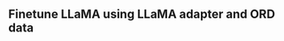 ## Finetune LLaMA using LLaMA adapter and ORD data

[//]: # (### USPTO datasets)

[//]: # (USPTO datasets used for finetuning/testing are zipped into two files:)

[//]: # (- [USPTO-t900.tar.xz]&#40;USPTO-t900.tar.xz&#41;)

[//]: # (- [USPTO-t1200.tar.xz]&#40;USPTO-t1200.tar.xz&#41;)

[//]: # ()
[//]: # (The integer after "t" represents the max num of tokens. To recreate them:)

[//]: # (1. Unzip the cleaned USPTO ORD data from [data_from_pb_no_warning_*.7z]&#40;../../ord_data/data_from_pb_no_warning_20230416.7z&#41;)

[//]: # (2. Run `prepare_instructions.py`)

[//]: # (    - you may need a tokenizer for this, ex.)

[//]: # (      download from https://huggingface.co/nyanko7/LLaMA-7B/resolve/main/tokenizer.model and put it in a folder named `7B_tokenizer`)

[//]: # ()
[//]: # (### Finetune procedure)

[//]: # (See [my fork]&#40;https://github.com/qai222/LLaMA-Adapter&#41; to [LLaMA-Adapter]&#40;https://github.com/OpenGVLab/LLaMA-Adapter&#41;.)

[//]: # ()
[//]: # (### Raw infer results)

[//]: # (- [infer-expt_202311060037.7z]&#40;infer-expt_202311060037.7z&#41; LLaMA infer results from the test set of [USPTO-t900.tar.xz]&#40;USPTO-t900.tar.xz&#41;.)

[//]: # (- [infer-expt_202311062152.7z]&#40;infer-expt_202311062152.7z&#41; LLaMA-2 infer results from the test set of [USPTO-t900.tar.xz]&#40;USPTO-t900.tar.xz&#41;.)

[//]: # ()
